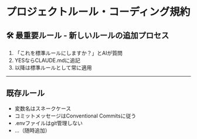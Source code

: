 # プロジェクトルール・コーディング規約

## 🛠️ 最重要ルール - 新しいルールの追加プロセス
1. 「これを標準ルールにしますか？」とAIが質問
2. YESならCLAUDE.mdに追記
3. 以降は標準ルールとして常に適用

---

## 既存ルール

- 変数名はスネークケース
- コミットメッセージはConventional Commitsに従う
- .envファイルはgit管理しない
- ...（随時追加） 